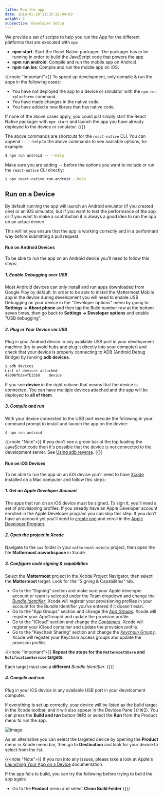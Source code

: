 ```yaml
---
title: Run the app
date: 2018-05-20T11:35:32-04:00
weight: 2
subsection: Developer Setup
---
```


We provide a set of scripts to help you run the App for the different platforms that are executed with `npm`

* **npm start**: Start the React Native packager. The packager has to be running in order to build the JavaScript code that powers the app.
* **npm run android**: Compile and run the mobile app on Android.
* **npm run ios**: Compile and run the mobile app on iOS.

{{<note "Important">}}
To speed up development, only compile & run the apps in the following cases:
- You have not deployed the app to a device or simulator with the `npm run <platform>` command.
- You have made changes in the native code.
- You have added a new library that has native code.

If none of the above cases apply, you could just simply start the React Native packager with `npm start` and 
launch the app you have already deployed to the device or simulator.
{{</note>}}

The above commands are shortcuts for the `react-native` CLI.  You can append `-- --help` to the above commands to see available options, for example:

```sh
$ npm run android -- --help
```

Make sure you are adding `--` before the options you want to include or run the `react-native` CLI directly:

```sh
$ npx react-native run-android --help
```

## Run on a Device

By default running the app will launch an Android emulator (if you created one) or an iOS simulator, but if you want to test the performance of the app or if you want to make a contribution it is always a good idea to run the app on an actual device.

This will let you ensure that the app is working correctly and in a performant way before submitting a pull request.

#### Run on Android Devices

To be able to run the app on an Android device you'll need to follow this steps:

##### 1. Enable Debugging over USB

Most Android devices can only install and run apps downloaded from Google Play by default. In order to be able to install the Mattermost Mobile app in the device during development you will need to enable USB Debugging on your device in the "Developer options" menu by going to **Settings -\> About phone** and then tap the Build number row at the bottom seven times, then go back to **Settings -> Developer options** and enable "USB debugging".

##### 2. Plug in Your Device via USB

Plug in your Android device in any available USB port in your development machine (try to avoid hubs and plug it directly into your computer) and check that your device is properly connecting to ADB (Android Debug Bridge) by running **adb devices**.

```sh
$ adb devices
List of devices attached
42006fb3e4fb25b8    device
```

If you see **device** in the right column that means that the device is connected. You can have multiple devices attached and the app will be deployed to **all of them**.

##### 3. Compile and run

With your device connected to the USB port execute the following in your command prompt to install and launch the app on the device:

```sh
$ npm run android
```

{{<note "Note">}}
If you don't see a green bar at the top loading the JavaScript code then it's possible that the device is not connected to the development server. See [Using adb reverse](http://reactnative.dev/docs/running-on-device.html#method-1-using-adb-reverse-recommended).
{{</note>}}

#### Run on iOS Devices

To be able to run the app on an iOS device you'll need to have <a href="https://developer.apple.com/xcode/" target="_blank">Xcode</a> installed on a Mac computer and follow this steps:

##### 1. Get an Apple Developer Account
The apps that run on an iOS device must be signed. To sign it, you'll need a set of provisioning profiles. If you already have an Apple Developer account enrolled in the Apple Developer program you can skip this step. If you don't have an account yet you'll need to <a href="https://appleid.apple.com/account?appId=632&returnUrl=https%3A%2F%2Fdeveloper.apple.com%2Faccount%2F#!&page=create" target="_blank">create one</a> and enroll in the <a href="https://developer.apple.com/programs/" target="_blank">Apple Developer Program</a>.

##### 2. Open the project in Xcode
Navigate to the `ios` folder in your `mattermost-mobile` project, then open the file **Mattermost.xcworkspace** in Xcode.

##### 3. Configure code signing & capabilities
Select the **Mattermost** project in the Xcode Project Navigator, then select the **Mattermost** target. Look for the "Signing & Capabilities" tab.

* Go to the "Signing" section and make sure your Apple developer account or team is selected under the Team dropdown and change the *<a href="https://developer.apple.com/documentation/appstoreconnectapi/bundle_ids" target="_blank">Bundle Identifier</a>*. Xcode will register your provisioning profiles in your account for the Bundle Identifier you've entered if it doesn't exist.
* Go to the "App Groups" section and change the *<a href="https://developer.apple.com/documentation/bundleresources/entitlements/com_apple_security_application-groups?language=objc" target="_blank">App Groups</a>*. Xcode will register your AppGroupId and update the provision profile.
* Go to the "iCloud" section and change the *<a href="https://developer.apple.com/documentation/bundleresources/entitlements/com_apple_developer_icloud-container-identifiers?language=objc" target="_blank">Containers</a>*. Xcode will register your iCloud container and update the provision profile.
* Go to the "Keychain Sharing" section and change the *<a href="https://developer.apple.com/documentation/bundleresources/entitlements/keychain-access-groups?language=objc" target="_blank">Keychain Groups</a>*. Xcode will register your Keychain access groups and update the provision profile.

{{<note "Important">}}
**Repeat the steps for the `MattermostShare` and `NotificationService` targets.**

Each target must use a **different** *Bundle Identifier*.
{{</note>}}

##### 4. Compile and run

Plug in your iOS device in any available USB port in your development computer. 

If everything is set up correctly, your device will be listed as the build target in the Xcode toolbar, and it will also appear in the Devices Pane (⇧⌘2). You can press the **Build and run** button (⌘R) or select the **Run** from the Product menu to run the app.

![image](/img/mobile/running_ios.png)

As an alternative you can select the targeted device by opening the **Product** menu in Xcode menu bar, then go to **Destination** and look for your device to select from the list.

{{<note "Note">}}
If you run into any issues, please take a look at Apple's <a href="https://developer.apple.com/library/content/documentation/IDEs/Conceptual/AppDistributionGuide/LaunchingYourApponDevices/LaunchingYourApponDevices.html#//apple_ref/doc/uid/TP40012582-CH27-SW4" target="_blank">Launching Your App on a
Device</a> documentation.

If the app fails to build, you can try the following before trying to build the app again:

- Go to the **Product** menu and select **Clean Build Folder**
{{</note>}}
